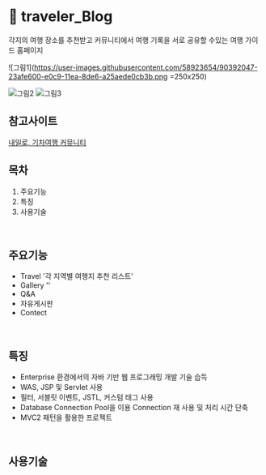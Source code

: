 #  🎫 traveler_Blog

각지의 여행 장소를 추천받고 커뮤니티에서 여행 기록을 서로 공유할 수있는 여행 가이드 홈페이지
<br/>

![그림1](https://user-images.githubusercontent.com/58923654/90392047-23afe600-e0c9-11ea-8de6-a25aede0cb3b.png =250x250)

![그림2](https://user-images.githubusercontent.com/58923654/90390522-6d4b0180-e0c6-11ea-89d4-4607fa806adb.png)
![그림3](https://user-images.githubusercontent.com/58923654/90390525-6e7c2e80-e0c6-11ea-9c9a-ff0c8705432b.png)


## 참고사이트
[내일로, 기차여행 커뮤니티](https://cafe.naver.com/hkct)
<br/>


## 목차
1. 주요기능
2. 특징
3. 사용기술
<br/>

## 주요기능
* Travel '각 지역별 여행지 추천 리스트'
* Gallery ''
* Q&A
* 자유게시판
* Contect

</br>

## 특징
- Enterprise 환경에서의 자바 기반 웹 프로그래밍 개발 기술 습득
- WAS, JSP 및 Servlet  사용
- 필터, 서블릿 이벤트, JSTL, 커스텀 태그 사용
- Database Connection Pool을 이용 Connection 재 사용 및 처리 시간 단축
- MVC2 패턴을 활용한 프로젝트
<br/>

## 사용기술

